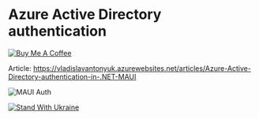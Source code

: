 # Azure Active Directory authentication

[![Buy Me A Coffee](https://ik.imagekit.io/VladislavAntonyuk/vladislavantonyuk/misc/bmc-button.png)](https://www.buymeacoffee.com/vlad.antonyuk)

Article: https://vladislavantonyuk.azurewebsites.net/articles/Azure-Active-Directory-authentication-in-.NET-MAUI

![MAUI Auth](https://ik.imagekit.io/VladislavAntonyuk/vladislavantonyuk/articles/13/maui-auth.gif)

[![Stand With Ukraine](https://img.shields.io/badge/made_in-ukraine-ffd700.svg?labelColor=0057b7)](https://stand-with-ukraine.pp.ua)